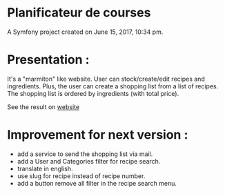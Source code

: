 Planificateur de courses
========================

A Symfony project created on June 15, 2017, 10:34 pm.

# Presentation :

It's a "marmiton" like website. User can stock/create/edit recipes and ingredients. Plus, the user can create a shopping list from a list of recipes. The shopping list is ordered by ingredients (with total price).

See the result on [website](www.fromdanut.hd.free.fr/pc)

# Improvement for next version :

- add a service to send the shopping list via mail.
- add a User and Categories filter for recipe search.
- translate in english.
- use slug for recipe instead of recipe number.
- add a button remove all filter in the recipe search menu.
